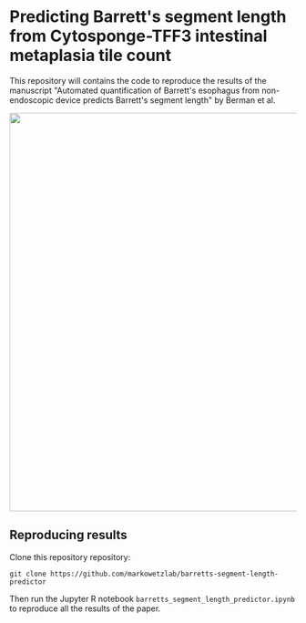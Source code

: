Predicting Barrett's segment length from Cytosponge-TFF3 intestinal metaplasia tile count
=====
This repository will contains the code to reproduce the results of the manuscript "Automated quantification of Barrett's esophagus from non-endoscopic device predicts Barrett's segment length" by Berman et al.

<p align="center">
  <img src="https://github.com/markowetzlab/barretts-segment-length-predictor/blob/master/tff3_prague_fig1.png" width="700" />
</p>

Reproducing results
----
Clone this repository repository:
```
git clone https://github.com/markowetzlab/barretts-segment-length-predictor
```
Then run the Jupyter R notebook `barretts_segment_length_predictor.ipynb` to reproduce all the results of the paper.
